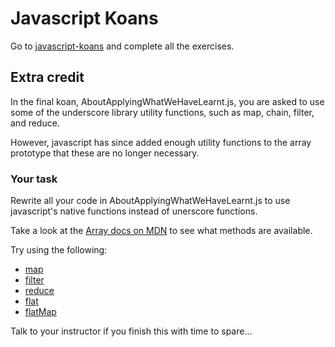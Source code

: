 

# Javascript Koans

Go to [javascript-koans](https://github.com/mrdavidlaing/javascript-koans) and complete all the exercises.

## Extra credit

In the final koan, AboutApplyingWhatWeHaveLearnt.js, you are asked to use some of the underscore library utility functions, such as map, chain, filter, and reduce.

However, javascript has since added enough utility functions to the array prototype that these are no longer necessary.

### Your task

Rewrite all your code in AboutApplyingWhatWeHaveLearnt.js to use javascript's native functions instead of unerscore functions.

Take a look at the [Array docs on MDN](https://developer.mozilla.org/en-US/docs/Web/JavaScript/Reference/Global_Objects/Array#) to see what methods are available.

Try using the following:

- [map](https://developer.mozilla.org/en-US/docs/Web/JavaScript/Reference/Global_Objects/Array/map)
- [filter](https://developer.mozilla.org/en-US/docs/Web/JavaScript/Reference/Global_Objects/Array/filter)
- [reduce](https://developer.mozilla.org/en-US/docs/Web/JavaScript/Reference/Global_Objects/Array/reduce)
- [flat](https://developer.mozilla.org/en-US/docs/Web/JavaScript/Reference/Global_Objects/Array/flat)
- [flatMap](https://developer.mozilla.org/en-US/docs/Web/JavaScript/Reference/Global_Objects/Array/flatMap)

Talk to your instructor if you finish this with time to spare...
